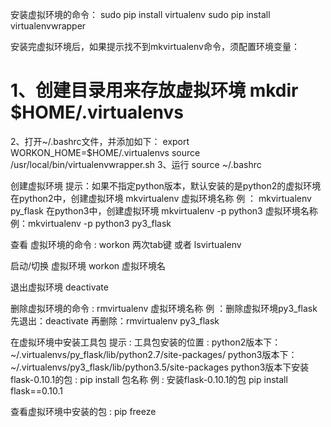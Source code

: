 安装虚拟环境的命令：
sudo pip install virtualenv
 sudo pip install virtualenvwrapper

安装完虚拟环境后，如果提示找不到mkvirtualenv命令，须配置环境变量：
# 1、创建⽬录⽤来存放虚拟环境 mkdir $HOME/.virtualenvs # 
2、打开~/.bashrc⽂件，并添加如下：
 export WORKON_HOME=$HOME/.virtualenvs
 source /usr/local/bin/virtualenvwrapper.sh
3、运⾏ source ~/.bashrc

 创建虚拟环境 提示：如果不指定python版本，默认安装的是python2的虚拟环境 
在python2中，创建虚拟环境 mkvirtualenv 虚拟环境名称 例 ： mkvirtualenv py_flask
 在python3中，创建虚拟环境 mkvirtualenv -p python3 虚拟环境名称例：mkvirtualenv -p python3 py3_flask

查看 虚拟环境的命令 : workon 两次tab键 或者 lsvirtualenv

启动/切换 虚拟环境 workon 虚拟环境名

退出虚拟环境 deactivate

删除虚拟环境的命令 : rmvirtualenv 虚拟环境名称 
例 ：删除虚拟环境py3_flask 先退出：deactivate 再删除：rmvirtualenv py3_flask

在虚拟环境中安装⼯具包 提示 : ⼯具包安装的位置 :
 python2版本下： ~/.virtualenvs/py_flask/lib/python2.7/site-packages/ 
python3版本下： ~/.virtualenvs/py3_flask/lib/python3.5/site-packages 
python3版本下安装flask-0.10.1的包 :
 pip install 包名称 例 : 安装flask-0.10.1的包 pip install flask==0.10.1

查看虚拟环境中安装的包 : pip freeze